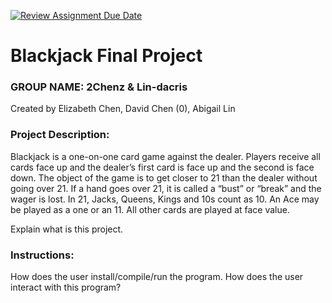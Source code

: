[![Review Assignment Due Date](https://classroom.github.com/assets/deadline-readme-button-22041afd0340ce965d47ae6ef1cefeee28c7c493a6346c4f15d667ab976d596c.svg)](https://classroom.github.com/a/Vh67aNdh)
# Blackjack Final Project

### GROUP NAME: 2Chenz & Lin-dacris
Created by Elizabeth Chen, David Chen (0), Abigail Lin
       
### Project Description:

Blackjack is a one-on-one card game against the dealer. Players receive all cards face up and the dealer’s first card is face up and the second is face down. The object of the game is to get closer to 21 than the dealer without going over 21. If a hand goes over 21, it is called a “bust” or “break” and the wager is lost. In 21, Jacks, Queens, Kings and 10s count as 10. An Ace may be played as a one or an 11. All other cards are played at face value.

Explain what is this project.
  
### Instructions:

How does the user install/compile/run the program.
How does the user interact with this program?
